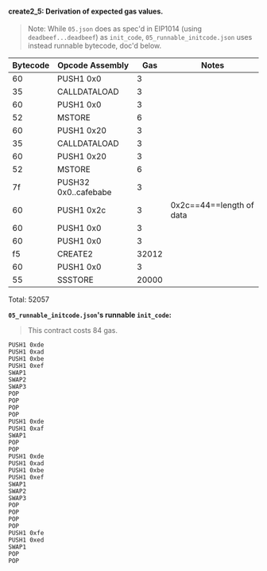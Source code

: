 #### create2_5: Derivation of expected gas values.

> Note: While `05.json` does as spec'd in EIP1014 (using `deadbeef...deadbeef`) as `init_code`, `05_runnable_initcode.json` uses instead runnable bytecode, doc'd below. 

| Bytecode | Opcode Assembly      |   Gas | Notes                    |
|      --- | ---                  |   --- | ---                      |
|       60 | PUSH1 0x0            |     3 |                          |
|       35 | CALLDATALOAD         |     3 |                          |
|       60 | PUSH1 0x0            |     3 |                          |
|       52 | MSTORE               |     6 |                          |
|       60 | PUSH1 0x20           |     3 |                          |
|       35 | CALLDATALOAD         |     3 |                          |
|       60 | PUSH1 0x20           |     3 |                          |
|       52 | MSTORE               |     6 |                          |
|       7f | PUSH32 0x0..cafebabe |     3 |                          |
|       60 | PUSH1 0x2c           |     3 | 0x2c==44==length of data |
|       60 | PUSH1 0x0            |     3 |                          |
|       60 | PUSH1 0x0            |     3 |                          |
|       f5 | CREATE2              | 32012 |                          |
|       60 | PUSH1 0x0            |     3 |                          |
|       55 | SSSTORE              | 20000 |                          |

Total: 52057

**`05_runnable_initcode.json`'s runnable `init_code`:**
> This contract costs 84 gas.

```
PUSH1 0xde
PUSH1 0xad
PUSH1 0xbe
PUSH1 0xef
SWAP1
SWAP2
SWAP3
POP
POP
POP
POP
PUSH1 0xde
PUSH1 0xaf
SWAP1
POP
POP
PUSH1 0xde
PUSH1 0xad
PUSH1 0xbe
PUSH1 0xef
SWAP1
SWAP2
SWAP3
POP
POP
POP
POP
PUSH1 0xfe
PUSH1 0xed
SWAP1
POP
POP
```

